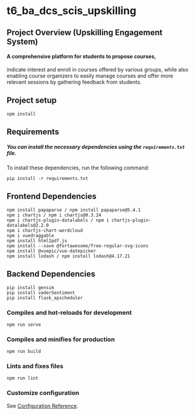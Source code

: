 # t6_ba_dcs_scis_upskilling 

## Project Overview (Upskilling Engagement System)
#### A comprehensive platform for students to propose courses, 
indicate interest and enroll in courses offered by various groups, 
while also enabling course organizers to easily manage courses and 
offer more relevant sessions by gathering feedback from students. 


## Project setup
```
npm install
```

## Requirements
##### You can install the necessary dependencies using the `requirements.txt` file. 
To install these dependencies, run the following command:
```
pip install -r requirements.txt
```

## Frontend Dependencies
```
npm install papaparse / npm install papaparse@5.4.1
npm i chartjs / npm i chartjs@0.3.24
npm i chartjs-plugin-datalabels / npm i chartjs-plugin-datalabels@2.2.0
npm i chartjs-chart-wordcloud
npm i vuedraggable
npm install html2pdf.js
npm install --save @fortawesome/free-regular-svg-icons
npm install @vuepic/vue-datepicker
npm install lodash / npm install lodash@4.17.21
```

## Backend Dependencies
```
pip install gensim
pip install vaderSentiment
pip install flask_apscheduler
```

### Compiles and hot-reloads for development
```
npm run serve
```

### Compiles and minifies for production
```
npm run build
```

### Lints and fixes files
```
npm run lint
```

### Customize configuration
See [Configuration Reference](https://cli.vuejs.org/config/).
